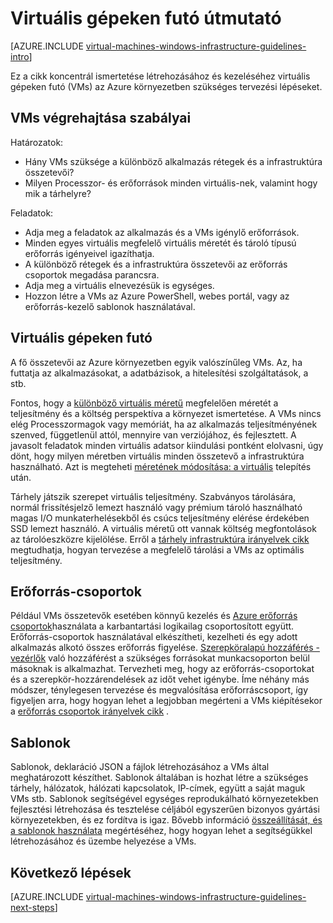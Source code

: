 <properties
    pageTitle="a Windows virtuális gépeken futó irányelvek |} Microsoft Azure"
    description="További tudnivalók a fontos tervezéséhez és kivitelezéséhez alapelve telepítése windows virtuális gépeken futó az Azure:"
    documentationCenter=""
    services="virtual-machines-windows"
    authors="iainfoulds"
    manager="timlt"
    editor=""
    tags="azure-resource-manager"/>

<tags
    ms.service="virtual-machines-windows"
    ms.workload="infrastructure-services"
    ms.tgt_pltfrm="vm-windows"
    ms.devlang="na"
    ms.topic="article"
    ms.date="09/08/2016"
    ms.author="iainfou"/>

# <a name="virtual-machines-guidelines"></a>Virtuális gépeken futó útmutató

[AZURE.INCLUDE [virtual-machines-windows-infrastructure-guidelines-intro](../../includes/virtual-machines-windows-infrastructure-guidelines-intro.md)] 

Ez a cikk koncentrál ismertetése létrehozásához és kezeléséhez virtuális gépeken futó (VMs) az Azure környezetben szükséges tervezési lépéseket.

## <a name="implementation-guidelines-for-vms"></a>VMs végrehajtása szabályai
Határozatok:

- Hány VMs szüksége a különböző alkalmazás rétegek és a infrastruktúra összetevői?
- Milyen Processzor- és erőforrások minden virtuális-nek, valamint hogy mik a tárhelyre?

Feladatok:

- Adja meg a feladatok az alkalmazás és a VMs igénylő erőforrások.
- Minden egyes virtuális megfelelő virtuális méretét és tároló típusú erőforrás igényeivel igazíthatja.
- A különböző rétegek és a infrastruktúra összetevői az erőforrás csoportok megadása parancsra.
- Adja meg a virtuális elnevezésük is egységes.
- Hozzon létre a VMs az Azure PowerShell, webes portál, vagy az erőforrás-kezelő sablonok használatával.

## <a name="virtual-machines"></a>Virtuális gépeken futó

A fő összetevői az Azure környezetben egyik valószínűleg VMs. Az, ha futtatja az alkalmazásokat, a adatbázisok, a hitelesítési szolgáltatások, a stb.

Fontos, hogy a [különböző virtuális méretű](virtual-machines-windows-sizes.md) megfelelően méretét a teljesítmény és a költség perspektíva a környezet ismertetése. A VMs nincs elég Processzormagok vagy memóriát, ha az alkalmazás teljesítményének szenved, függetlenül attól, mennyire van verziójához, és fejlesztett. A javasolt feladatok minden virtuális adatsor kiindulási pontként elolvasni, úgy dönt, hogy milyen méretben virtuális minden összetevő a infrastruktúra használható. Azt is megteheti [méretének módosítása: a virtuális](https://azure.microsoft.com/blog/resize-virtual-machines/) telepítés után.

Tárhely játszik szerepet virtuális teljesítmény. Szabványos tárolására, normál frissítésjelző lemezt használó vagy prémium tároló használható magas I/O munkaterhelésekből és csúcs teljesítmény elérése érdekében SSD lemezt használó. A virtuális méretű ott vannak költség megfontolások az tárolóeszközre kijelölése. Erről a [tárhely infrastruktúra irányelvek cikk](virtual-machines-windows-infrastructure-storage-solutions-guidelines.md) megtudhatja, hogyan tervezése a megfelelő tárolási a VMs az optimális teljesítmény.


## <a name="resource-groups"></a>Erőforrás-csoportok
Például VMs összetevők esetében könnyű kezelés és [Azure erőforrás csoportok](../azure-resource-manager/resource-group-overview.md)használata a karbantartási logikailag csoportosított együtt. Erőforrás-csoportok használatával elkészítheti, kezelheti és egy adott alkalmazás alkotó összes erőforrás figyelése. [Szerepköralapú hozzáférés - vezérlők](../active-directory/role-based-access-control-what-is.md) való hozzáférést a szükséges forrásokat munkacsoporton belül másoknak is alkalmazhat. Tervezheti meg, hogy az erőforrás-csoportokat és a szerepkör-hozzárendelések az időt vehet igénybe. Íme néhány más módszer, ténylegesen tervezése és megvalósítása erőforráscsoport, így figyeljen arra, hogy hogyan lehet a legjobban megérteni a VMs kiépítésekor a [erőforrás csoportok irányelvek cikk](virtual-machines-windows-infrastructure-resource-groups-guidelines.md) .


## <a name="templates"></a>Sablonok 
Sablonok, deklaráció JSON a fájlok létrehozásához a VMs által meghatározott készíthet. Sablonok általában is hozhat létre a szükséges tárhely, hálózatok, hálózati kapcsolatok, IP-címek, együtt a saját maguk VMs stb. Sablonok segítségével egységes reprodukálható környezetekben fejlesztési létrehozása és tesztelése céljából egyszerűen bizonyos gyártási környezetekben, és ez fordítva is igaz. Bővebb információ [összeállítását, és a sablonok használata](../azure-resource-manager/resource-group-overview.md#template-deployment) megértéséhez, hogy hogyan lehet a segítségükkel létrehozásához és üzembe helyezése a VMs.


## <a name="next-steps"></a>Következő lépések
[AZURE.INCLUDE [virtual-machines-windows-infrastructure-guidelines-next-steps](../../includes/virtual-machines-windows-infrastructure-guidelines-next-steps.md)] 